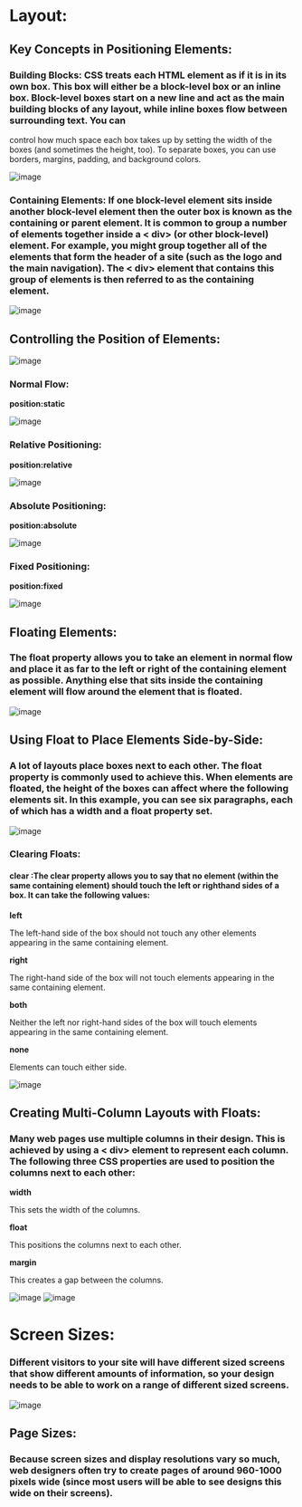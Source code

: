 # Layout:

## Key Concepts in Positioning Elements:

### Building Blocks: CSS treats each HTML element as if it is in its own box. This box will either be a block-level box or an inline box. Block-level boxes start on a new line and act as the main building blocks of any layout, while inline boxes flow between surrounding text. You can
control how much space each box takes up by setting the width of the boxes (and sometimes the height, too). To separate boxes, you can use borders, margins, padding, and background colors.


![image](https://user-images.githubusercontent.com/79833733/112046371-9d72eb00-8b54-11eb-9545-22351ed9d0f7.png)


### Containing Elements: If one block-level element sits inside another block-level element then the outer box is known as the containing or parent element. It is common to group a number of elements together inside a < div> (or other block-level) element. For example, you might group together all of the elements that form the header of a site (such as the logo and the main navigation). The < div> element that contains this group of elements is then referred to as the containing element.


![image](https://user-images.githubusercontent.com/79833733/112046625-f478c000-8b54-11eb-9c84-226bb84d768e.png)


## Controlling the Position of Elements:

![image](https://user-images.githubusercontent.com/79833733/112046777-22f69b00-8b55-11eb-8ba6-349100e8c01c.png)


### Normal Flow:

**position:static** 

![image](https://user-images.githubusercontent.com/79833733/112047082-7963d980-8b55-11eb-8c58-1648de1d56c2.png)


### Relative Positioning:

**position:relative**

![image](https://user-images.githubusercontent.com/79833733/112047231-b203b300-8b55-11eb-9c69-7ce1afa2e431.png)


### Absolute Positioning:

**position:absolute**

![image](https://user-images.githubusercontent.com/79833733/112047398-eaa38c80-8b55-11eb-8751-cd537f636632.png)


### Fixed Positioning:

**position:fixed**

![image](https://user-images.githubusercontent.com/79833733/112047554-2179a280-8b56-11eb-819e-81f726d0a620.png)

## Floating Elements:

### The float property allows you to take an element in normal flow and place it as far to the left or right of the containing element as possible. Anything else that sits inside the containing element will flow around the element that is floated.


![image](https://user-images.githubusercontent.com/79833733/112048366-ff345480-8b56-11eb-968f-244ce465e205.png)


## Using Float to Place Elements Side-by-Side:

### A lot of layouts place boxes next to each other. The float property is commonly used to achieve this. When elements are floated, the height of the boxes can affect where the following elements sit. In this example, you can see six paragraphs, each of which has a width and a float property set.

![image](https://user-images.githubusercontent.com/79833733/112050066-170cd800-8b59-11eb-9d83-3746e912407b.png)


### Clearing Floats: 

#### clear :The clear property allows you to say that no element (within the same containing element) should touch the left or righthand sides of a box. It can take the following values:

**left**

The left-hand side of the box
should not touch any other
elements appearing in the same
containing element.

**right**

The right-hand side of the
box will not touch elements
appearing in the same containing
element.

**both**

Neither the left nor right-hand
sides of the box will touch
elements appearing in the same
containing element.

**none**

Elements can touch either side.


![image](https://user-images.githubusercontent.com/79833733/112050558-ac0fd100-8b59-11eb-8351-f13284d78e5d.png)


## Creating Multi-Column Layouts with Floats:

### Many web pages use multiple columns in their design. This is achieved by using a < div> element to represent each column. The following three CSS properties are used to position the columns next to each other:

**width**                                     


This sets the width of the columns. 

**float**

This positions the columns next to each other.

**margin**

This creates a gap between the columns.

   ![image](https://user-images.githubusercontent.com/79833733/112051128-3e17d980-8b5a-11eb-8aa8-a888fe1c9c87.png)          ![image](https://user-images.githubusercontent.com/79833733/112051327-78817680-8b5a-11eb-810e-815a6556d002.png)
   
   
   
   
   # Screen Sizes:
   
   ### Different visitors to your site will have different sized screens that show different amounts of information, so your design needs to be able to work on a range of different sized screens.
   
   ![image](https://user-images.githubusercontent.com/79833733/112051558-bf6f6c00-8b5a-11eb-9506-156b6af24240.png)
   
   
   
   ## Page Sizes:
 ###  Because screen sizes and display resolutions vary so much, web designers often try to create pages of around 960-1000 pixels wide (since most users will be able to see designs this wide on their screens).

   



